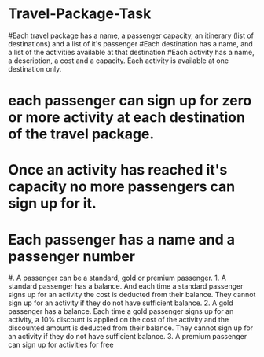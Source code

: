 # Travel-Package-Task
#Each travel package has a name, a passenger capacity, an itinerary (list of destinations) and a list of it's passenger
#Each destination has a name, and a list of the activities available at that destination
#Each activity has a name, a description, a cost and a capacity. Each activity is available at one destination only.
# each passenger can sign up for zero or more activity at each destination of the travel package.
# Once an activity has reached it's capacity no more passengers can sign up for it.
# Each passenger has a name and a passenger number
#. A passenger can be a standard, gold or premium passenger. 
    1. A standard passenger has a balance. And each time a standard passenger signs up for an activity the cost is deducted from their balance. They cannot sign up for an activity if they do not have sufficient balance.
    2. A gold passenger has a balance. Each time a gold passenger signs up for an activity, a 10% discount is applied on the cost of the activity and the discounted amount is deducted from their balance. They cannot sign up for an activity if they do not have sufficient balance.
    3. A premium passenger can sign up for activities for free
